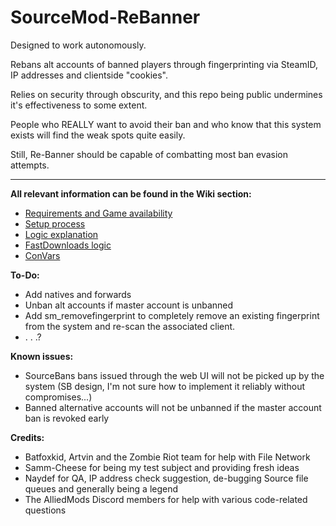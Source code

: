 # SourceMod-ReBanner

Designed to work autonomously.

Rebans alt accounts of banned players through fingerprinting via SteamID, IP addresses and clientside "cookies".

Relies on security through obscurity, and this repo being public undermines it's effectiveness to some extent.

People who REALLY want to avoid their ban and who know that this system exists will find the weak spots quite easily.

Still, Re-Banner should be capable of combatting most ban evasion attempts.

-------------

**All relevant information can be found in the Wiki section:**

- [Requirements and Game availability](https://github.com/Nolo001-Aha/SourceMod-ReBanner/wiki/Requirements-and-availability)
- [Setup process](https://github.com/Nolo001-Aha/SourceMod-ReBanner/wiki/Setting-up-Re-Banner)
- [Logic explanation](https://github.com/Nolo001-Aha/SourceMod-ReBanner/wiki/Plugin-operation-logic)
- [FastDownloads logic](https://github.com/Nolo001-Aha/SourceMod-ReBanner/wiki/FastDownloads-server-logic)
- [ConVars](https://github.com/Nolo001-Aha/SourceMod-ReBanner/wiki/ConVars)




**To-Do:**
- Add natives and forwards
- Unban alt accounts if master account is unbanned
- Add sm_removefingerprint to completely remove an existing fingerprint from the system and re-scan the associated client.
- . . .?

**Known issues:**
- SourceBans bans issued through the web UI will not be picked up by the system (SB design, I'm not sure how to implement it reliably without compromises...)
- Banned alternative accounts will not be unbanned if the master account ban is revoked early

**Credits:**

- Batfoxkid, Artvin and the Zombie Riot team for help with File Network
- Samm-Cheese for being my test subject and providing fresh ideas
- Naydef for QA, IP address check suggestion, de-bugging Source file queues and generally being a legend
- The AlliedMods Discord members for help with various code-related questions

